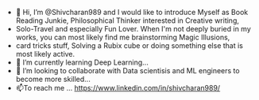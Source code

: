 - 👋 Hi, I’m @Shivcharan989 and I would like to introduce Myself as Book Reading Junkie, Philosophical Thinker interested in Creative writing, 
- Solo-Travel and especially Fun Lover. When I'm not deeply buried in my works, you can most likely find me brainstorming Magic Illusions,
-  card tricks stuff, Solving a Rubix cube or doing something else that is most likely active.
- 🌱 I’m currently learning Deep Learning...
- 💞️ I’m looking to collaborate with Data scientisis and ML engineers to become more skilled...
- 📫To reach me ... https://www.linkedin.com/in/shivcharan989/

<!---
Shivcharan989/Shivcharan989 is a ✨ special ✨ repository because its `README.md` (this file) appears on your GitHub profile.
You can click the Preview link to take a look at your changes.
--->

